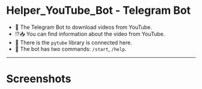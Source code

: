 # Helper_YouTube_Bot - Telegram Bot

- :floppy_disk: The Telegram Bot to download videos from YouTube.
- :interrobang::inbox_tray: You can find information about the video from YouTube.
- :pencil: There is the `pytube` library is connected here.
- :open_file_folder: The bot has two commands: `/start`, `/help`.

---

# Screenshots
